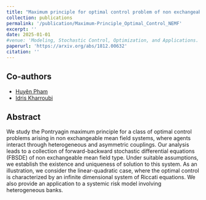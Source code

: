 ```yaml
---
title: "Maximum principle for optimal control problem of non exchangeable mean field systems"
collection: publications
permalink: '/publication/Maximum-Principle_Optimal_Control_NEMF'
excerpt: ''
date: 2025-01-01
#venue: 'Modeling, Stochastic Control, Optimization, and Applications. The IMA Volumes in Mathematics and its Applications, vol 164. Springer, Cham, with Huyên Pham'
paperurl: 'https://arxiv.org/abs/1812.00632'
citation: ''
---
```

## Co-authors
- [Huyên Pham](https://sites.google.com/site/phamxuanhuyen/)
- [Idris Kharroubi](https://finance.math.upmc.fr/authors/idris-kharroubi/)

## Abstract

We study the Pontryagin maximum principle for a class of optimal control problems arising in non exchangeable mean field systems, where agents interact through heterogeneous and asymmetric couplings. Our analysis leads to a collection of 
forward-backward stochastic differential equations (FBSDE)  of non exchangeable mean field type. Under suitable assumptions, we establish the existence and uniqueness of solution to this system. As an illustration, we consider the linear-quadratic case, where the optimal control is characterized by an infinite dimensional system of Riccati equations.  We also provide an application  to a  systemic risk model involving heterogeneous banks.
